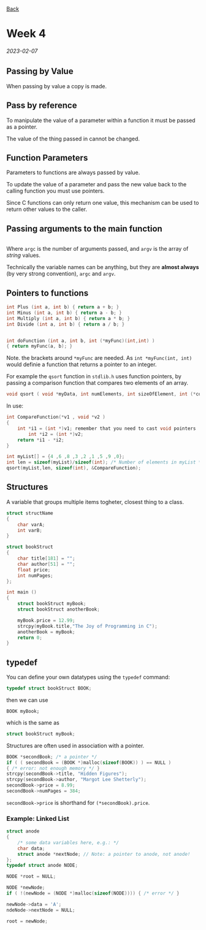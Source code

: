 [Back](./readme.md)
# Week 4
###### 2023-02-07

## Passing by Value

When passing by value a copy is made.

## Pass by reference

To manipulate the value of a parameter within a function it must be passed as a pointer.

The value of the thing passed in cannot be changed.

## Function Parameters

Parameters to functions are always passed by value.

To update the value of a parameter and pass the new value back to the calling function you must use pointers.

Since C functions can only return one value, this mechanism can be used to return other values to the caller.

## Passing arguments to the main function

```c int main ( int argc, char** argv )
```

Where `argc` is the number of arguments passed, and `argv` is the array of *string* values.

Technically the variable names can be anything, but they are **almost always** (by very strong convention), `argc` and `argv`.


## Pointers to functions

```c
int Plus (int a, int b) { return a + b; }
int Minus (int a, int b) { return a - b; }
int Multiply (int a, int b) { return a * b; }
int Divide (int a, int b) { return a / b; }


int doFunction (int a, int b, int (*myFunc)(int,int) )
{ return myFunc(a, b); }
```

Note. the brackets around `*myFunc` are needed. As `int *myFunc(int, int)` would definie a function that returns a pointer to an integer.

For example the `qsort` function in `stdlib.h` uses function pointers, by passing a comparison function that compares two elements of an array.

```c
void qsort ( void *myData, int numElements, int sizeOfElement, int (*comparisonFunction)(void *, void *) );
```

In use:
```c
int CompareFunction(*v1 , void *v2 )
{
    int *i1 = (int *)v1; remember that you need to cast void pointers
        int *i2 = (int *)v2;
    return *i1 - *i2;
}

int myList[] = {4 ,6 ,8 ,3 ,2 ,1 ,5 ,9 ,0};
int len = sizeof(myList)/sizeof(int); /* Number of elements in myList */
qsort(myList,len, sizeof(int), &CompareFunction);
```

## Structures

A variable that groups multiple items togheter, closest thing to a class.

```c
struct structName
{
    char varA;
    int varB;
}
```


```c
struct bookStruct
{
    char title[181] = "";
    char author[51] = "";
    float price;
    int numPages;
};

int main ()
{
    struct bookStruct myBook;
    struct bookStruct anotherBook;

    myBook.price = 12.99;
    strcpy(myBook.title,"The Joy of Programming in C");
    anotherBook = myBook;
    return 0;
}
```

## typedef

You can define your own datatypes using the `typedef` command:

```c
typedef struct bookStruct BOOK;
```

then we can use

```
BOOK myBook;
```

which is the same as

```c
struct bookStruct myBook;
```

Structures are often used in association with a pointer.

```c
BOOK *secondBook; /* a pointer */
if ( ( secondBook = (BOOK *)malloc(sizeof(BOOK)) ) == NULL )
{ /* error: not enough memory */ }
strcpy(secondBook->title, "Hidden Figures");
strcpy(secondBook->author, "Margot Lee Shetterly");
secondBook->price = 8.99;
secondBook->numPages = 384;
```

`secondBook->price` is shorthand for `(*secondBook).price`.

### Example: Linked List

```c
struct anode
{
    /* some data variables here, e.g.: */
    char data;
    struct anode *nextNode; // Note: a pointer to anode, not anode!
};
typedef struct anode NODE;

NODE *root = NULL;
```

```c
NODE *newNode;
if ( !(newNode = (NODE *)malloc(sizeof(NODE)))) { /* error */ }

newNode->data = 'A';
ndeNode->nextNode = NULL;

root = newNode;
```
